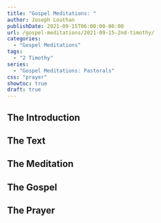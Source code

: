 ```yaml
---
title: "Gospel Meditations: "
author: Joseph Louthan
publishDate: 2021-09-15T06:00:00-06:00
url: /gospel-meditations/2021-09-15-2nd-timothy/
categories:
  - "Gospel Meditations"
tags:
  - "2 Timothy"
series:
  - "Gospel Meditations: Pastorals"
css: "prayer"
showtoc: true
draft: true
---
```

## The Introduction

## The Text


## The Meditation


## The Gospel

## The Prayer

<div style="font-variant: small-caps;">

</div>
&nbsp;

```text

```
